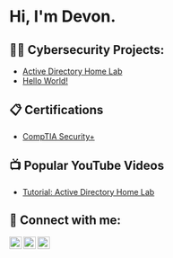 <h1>Hi, I'm Devon. </h1>

<h2>👨‍💻 Cybersecurity Projects:</h2>

  - [Active Directory Home Lab](https://github.com/devonbooker/LABURL)
  - [Hello World!](https://github.com/devonbooker/LABURL)

<h2>📋 Certifications</h2>

- [CompTIA Security+](https://drive.google.com/file/d/1RaTyfE4ANKirGFFDbT9f_KTLLqqYUtWI/view?usp=sharing)
<h2>📺 Popular YouTube Videos</h2>

- [Tutorial: Active Directory Home Lab](https://www.youtube.com/watch?v=a83ASGn_V_s)


<h2> 🤳 Connect with me:</h2>

[<img align="left" alt="DevonBooker | YouTube" width="22px" src="https://cdn.jsdelivr.net/npm/simple-icons@v3/icons/youtube.svg" />][youtube]
[<img align="left" alt="DevonBooker | LinkedIn" width="22px" src="https://cdn.jsdelivr.net/npm/simple-icons@v3/icons/linkedin.svg" />][linkedin]
[<img align="left" alt="DevonBooker | Instagram" width="22px" src="https://cdn.jsdelivr.net/npm/simple-icons@v3/icons/instagram.svg" />][instagram]

[youtube]: https://www.youtube.com/channel/UCpqz4J8x4u95YaBCMOOd3Lw
[instagram]: https://www.instagram.com/devonbookerr/
[linkedin]: https://linkedin.com/in/devonbooker1
